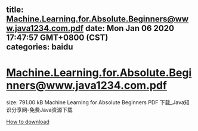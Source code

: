 
title: Machine.Learning.for.Absolute.Beginners@www.java1234.com.pdf
date: Mon Jan 06 2020 17:47:57 GMT+0800 (CST)    
categories: baidu
---

# Machine.Learning.for.Absolute.Beginners@www.java1234.com.pdf
size: 791.00 kB
 Machine Learning for Absolute Beginners PDF 下载_Java知识分享网-免费Java资源下载
 

[How to download](https://bpcam.bemobtrk.com/go/2ceec3aa-1ca2-46d6-b9ff-aaa5c184517c?jno=3334)